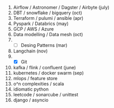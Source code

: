1. Airflow / Astronomer / Dagster / Airbyte (july)
2. DBT / snowflake / bigquery (oct)
3. Terraform / pulumi / ansible (apr)
4. Pyspark / Databrics (may)
5. GCP / AWS / Azure
6. Data modelling / Data mesh (oct)
7. - [ ] Desing Patterns (mar)
8. Langchain (nov)
9. - [x] Git
10. kafka / flink / confluent (june)
11. kubernetes / docker swarm (sep)
12. mlops / feature store
13. o^n complexities / scala 
14. idiomatic python
15. leetcode / sonarcube / unittest
16. django / asyncio 

